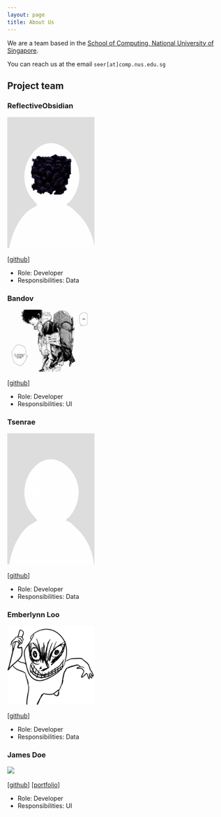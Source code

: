 ```yaml
---
layout: page
title: About Us
---
```


We are a team based in the [School of Computing, National University of Singapore](http://www.comp.nus.edu.sg).

You can reach us at the email `seer[at]comp.nus.edu.sg`

## Project team

### ReflectiveObsidian

<img src="images/reflective_obsidian.png" width="200px">

[[github](https://github.com/ReflectiveObsidian)]

* Role: Developer
* Responsibilities: Data

### Bandov

<img src="images/Bandov.jpeg" width="200px">

[[github](https://github.com/Bandov)]

* Role: Developer
* Responsibilities: UI

### Tsenrae

<img src="images/Tsenrae.png" width="200px">

[[github](https://github.com/Tsenrae)]

* Role: Developer
* Responsibilities: Data

### Emberlynn Loo

<img src="images/Emberlynn-Loo.png" width="200px">

[[github](https://github.com/Emberlynn-Loo)]

* Role: Developer
* Responsibilities: Data

### James Doe

<img src="images/johndoe.png" width="200px">

[[github](http://github.com/johndoe)]
[[portfolio](team/johndoe.md)]

* Role: Developer
* Responsibilities: UI
